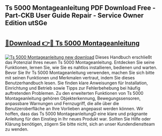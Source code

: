 ## Ts 5000 Montageanleitung PDF Download Free - Part-CKB User Guide Repair - Service Owner Edition utSGe

# <h2><a href="http://df6k437.blite.top/?on=Ts+5000+Montageanleitung">🔗Download 👉🔴 Ts 5000 Montageanleitung</a></h2>

[![Ts 5000 Montageanleitung new download](https://i.imgur.com/lujVjoI.png)](http://df6k437.blite.top/?on=Ts+5000+Montageanleitung)
Dieses Handbuch erschließt das Potenzial Ihres neuen Ts 5000 Montageanleitung. Entdecken Sie seine Funktionen, lernen Sie, wie Sie es nahtlos installieren, bedienen und warten. Bevor Sie Ihr Ts 5000 Montageanleitung verwenden, machen Sie sich bitte mit seinen Funktionen und Merkmalen vertraut, indem Sie dieses Benutzerhandbuch lesen. Sie finden klare Anweisungen für Installation, Einrichtung und Betrieb sowie Tipps zur Fehlerbehebung bei häufig auftretenden Problemen. Zu den erweiterten Funktionen von Ts 5000 Montageanleitung gehören Objekterkennung, Bewegungssensoren, anpassbare Warnungen und Fernzugriff, die alle über die Benutzeroberfläche an Ihre Vorlieben angepasst werden können. Wir hoffen, dass das Ts 5000 MontageanleitungD eine klare und prägnante Anleitung für den Einstieg in Ihr neues Produkt war. Sollten Sie Hilfe oder Klärung benötigen, zögern Sie bitte nicht, sich an unser Kundendienstteam zu wenden.
